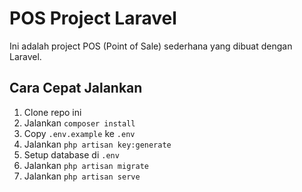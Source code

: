 # POS Project Laravel

Ini adalah project POS (Point of Sale) sederhana yang dibuat dengan Laravel.

## Cara Cepat Jalankan

1. Clone repo ini
2. Jalankan `composer install`
3. Copy `.env.example` ke `.env`
4. Jalankan `php artisan key:generate`
5. Setup database di `.env`
6. Jalankan `php artisan migrate`
7. Jalankan `php artisan serve`
